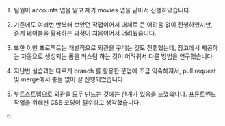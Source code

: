 1. 팀원이 accounts 앱을 맡고 제가 movies 앱을 맡아서 진행하였습니다.

2. 기존에도 여러번 반복해 보았던 작업이어서 대체로 큰 어려움 없이 진행하였지만, 중계 테이블을 활용하는 과정이 처음이어서 어려웠습니다.

3. 또한 이번 프로젝트는 개별적으로 외관을 꾸미는 것도 진행했는데, 장고에서 제공하는 자동으로 생성되는 폼을 커스텀 하는 것이 어려워서 다른 방법을 연구했습니다.

4. 지난번 실습과는 다르게 branch 를 활용한 분업에 조금 익숙해져서, pull request 및 merge에서 충돌 없이 잘 진행되었습니다.

5. 부트스트랩으로 외관을 모두 만드는 것에는 한계가 있음을 느꼈습니다. 프론트엔드 작업을 위해선 CSS 코딩이 필수라고 생각했습니다.

6. 
